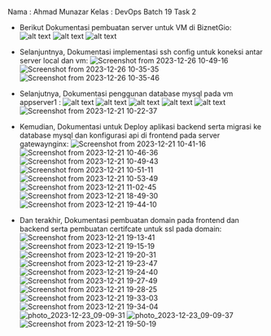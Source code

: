 Nama : Ahmad Munazar
Kelas : DevOps Batch 19
Task 2


- Berikut Dokumentasi pembuatan server untuk VM di BiznetGio:
![alt text](https://github.com/Muna-020/DEVOPS-BATCH-19/assets/74352384/4255d17f-7895-49f2-9984-45daefb5fdca?raw=true)
![alt text](https://github.com/Muna-020/DEVOPS-BATCH-19/assets/74352384/5f173bc3-f08d-4f0b-b7a0-a6231f16ba4e?raw=true)
![alt text](https://github.com/Muna-020/DEVOPS-BATCH-19/assets/74352384/af813ff7-2bf7-4364-80ad-33e0747c10df?raw=true)


- Selanjuntnya, Dokumentasi implementasi ssh config untuk koneksi antar server local dan vm:
![Screenshot from 2023-12-26 10-49-16](https://github.com/Muna-020/DEVOPS-BATCH-19/assets/74352384/ed9e17d7-4f57-454b-ad0b-dd9d238a9f55)
![Screenshot from 2023-12-26 10-35-35](https://github.com/Muna-020/DEVOPS-BATCH-19/assets/74352384/83b97112-4bd8-47dc-81a6-886f04b7c516)
![Screenshot from 2023-12-26 10-35-46](https://github.com/Muna-020/DEVOPS-BATCH-19/assets/74352384/766ed942-bf60-4f17-866d-452a87ac604c)

- Selanjutnya, Dokumentasi penggunan database mysql pada vm appserver1 :
![alt text](https://github.com/Muna-020/DEVOPS-BATCH-19/assets/74352384/6e235856-6f74-45d3-860d-74a465aadf21?raw=true)
![alt text](https://github.com/Muna-020/DEVOPS-BATCH-19/assets/74352384/f4aa20c8-0055-41db-be9f-bad6b15faf55?raw=true)
![alt text](https://github.com/Muna-020/DEVOPS-BATCH-19/assets/74352384/65209687-c9e3-4656-bce7-a36516205843?raw=true)
![alt text](https://github.com/Muna-020/DEVOPS-BATCH-19/assets/74352384/1447e5b9-6bc4-4d55-b0fb-419236d298b4?raw=true)
![alt text](https://github.com/Muna-020/DEVOPS-BATCH-19/assets/74352384/8231a185-0b6c-44a5-ae59-d17e34121ef1?raw=true)
![Screenshot from 2023-12-21 10-22-37](https://github.com/Muna-020/DEVOPS-BATCH-19/assets/74352384/9aff0cfc-9f17-4c86-817e-3c034b7d8959)

- Kemudian, Dokumentasi untuk Deploy aplikasi backend serta migrasi ke database mysql dan konfigurasi api di frontend pada server gatewaynginx:
![Screenshot from 2023-12-21 10-41-16](https://github.com/Muna-020/DEVOPS-BATCH-19/assets/74352384/f0e2ee4b-04fb-45ed-b834-ddee216db68e)
![Screenshot from 2023-12-21 10-46-36](https://github.com/Muna-020/DEVOPS-BATCH-19/assets/74352384/62a397ff-96ff-4e41-a0cc-28f9a7f0b88e)
![Screenshot from 2023-12-21 10-49-43](https://github.com/Muna-020/DEVOPS-BATCH-19/assets/74352384/a6af80c4-9c03-4071-90a8-64b1b4c4742c)
![Screenshot from 2023-12-21 10-51-11](https://github.com/Muna-020/DEVOPS-BATCH-19/assets/74352384/eb8bdec1-3660-48c5-803e-94a1737de2ec)
![Screenshot from 2023-12-21 10-53-49](https://github.com/Muna-020/DEVOPS-BATCH-19/assets/74352384/e3cb1a9d-fca2-4cc7-88c9-c8777be01fb7)
![Screenshot from 2023-12-21 11-02-45](https://github.com/Muna-020/DEVOPS-BATCH-19/assets/74352384/55801892-ad1e-4cfb-865d-912b0ff67ff8)
![Screenshot from 2023-12-21 18-49-30](https://github.com/Muna-020/DEVOPS-BATCH-19/assets/74352384/5720b8a0-b5c3-476d-930a-f9d85fcf16eb)
![Screenshot from 2023-12-21 19-44-10](https://github.com/Muna-020/DEVOPS-BATCH-19/assets/74352384/4fbd6f40-5efb-4f8c-8f8b-1623404ce113)

- Dan terakhir, Dokumentasi pembuatan domain pada frontend dan backend serta pembuatan certifcate untuk ssl pada domain:
![Screenshot from 2023-12-21 19-13-41](https://github.com/Muna-020/DEVOPS-BATCH-19/assets/74352384/94c900f9-4b55-464f-b2c8-d9e55c2c3168)
![Screenshot from 2023-12-21 19-15-19](https://github.com/Muna-020/DEVOPS-BATCH-19/assets/74352384/41577d88-9d80-4d17-9a2e-6d6deb06f4b9)
![Screenshot from 2023-12-21 19-20-31](https://github.com/Muna-020/DEVOPS-BATCH-19/assets/74352384/7e8b0ba4-17d5-45f8-ab56-48e3177d579e)
![Screenshot from 2023-12-21 19-23-47](https://github.com/Muna-020/DEVOPS-BATCH-19/assets/74352384/893bf5d8-7d39-460c-96be-3700a0d9f9fc)
![Screenshot from 2023-12-21 19-24-40](https://github.com/Muna-020/DEVOPS-BATCH-19/assets/74352384/ec906b71-94f0-4c83-a7f9-3980b7408f75)
![Screenshot from 2023-12-21 19-27-49](https://github.com/Muna-020/DEVOPS-BATCH-19/assets/74352384/e085b91f-505b-4ea7-9153-75a6ffba5f4d)
![Screenshot from 2023-12-21 19-28-25](https://github.com/Muna-020/DEVOPS-BATCH-19/assets/74352384/1f706301-a251-4b15-8f0a-b15958325b0e)
![Screenshot from 2023-12-21 19-33-03](https://github.com/Muna-020/DEVOPS-BATCH-19/assets/74352384/982b8ee6-375c-4356-a8ea-c9a933d95cd7)
![Screenshot from 2023-12-21 19-34-04](https://github.com/Muna-020/DEVOPS-BATCH-19/assets/74352384/e19c3ebc-467d-44d1-9ba1-559e1c5245a7)
![photo_2023-12-23_09-09-31](https://github.com/Muna-020/DEVOPS-BATCH-19/assets/74352384/1e7c5f1c-9de2-4522-9304-798709d2e6c3)
![photo_2023-12-23_09-09-37](https://github.com/Muna-020/DEVOPS-BATCH-19/assets/74352384/75b44bc5-d4a3-42fe-b6c1-f8d1d2258a7b)
![Screenshot from 2023-12-21 19-50-19](https://github.com/Muna-020/DEVOPS-BATCH-19/assets/74352384/70b9a713-b2fd-41a4-ae81-ed8fcbcbee31)
